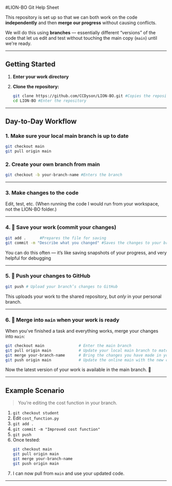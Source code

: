 #LION-BO Git Help Sheet

This repository is set up so that we can both work on the code **independently** and then **merge our progress** without causing conflicts.

We will do this using **branches** — essentially different “versions” of the code that let us edit and test without touching the main copy (`main`) until we're ready.

---

## Getting Started

1. **Enter your work directory**

2. **Clone the repository:**

   ```bash
   git clone https://github.com/CCDyson/LION-BO.git #Copies the repository over from GitHub
   cd LION-BO #Enter the repository
   ```

---

## Day-to-Day Workflow

### 1. Make sure your local main branch is up to date

```bash
git checkout main
git pull origin main
```


### 2. Create your own branch from main

```bash
git checkout -b your-branch-name #Enters the branch
```

---

### 3. Make changes to the code

Edit, test, etc.
(When running the code I would run from your workspace, not the LION-BO folder.)

---

### 4. 📂 Save your work (commit your changes)

```bash
git add .      #Prepares the file for saving
git commit -m "Describe what you changed" #Saves the changes to your branch
```

You can do this often — it’s like saving snapshots of your progress, and very helpful for debugging

---

### 5. 🚀 Push your changes to GitHub

```bash
git push # Upload your branch’s changes to GitHub
```

This uploads your work to the shared repository, but *only* in your personal branch.

---

### 6. 🔄 Merge into `main` when your work is ready

When you've finished a task and everything works, merge your changes into `main`:

```bash
git checkout main               # Enter the main branch
git pull origin main            # Update your local main branch to match the online one
git merge your-branch-name      # Bring the changes you have made in your branch to the main           
git push origin main            # Update the online main with the new changes
```

Now the latest version of your work is available in the main branch. 🎉

---

## Example Scenario

> You’re editing the cost function in your branch.

1. `git checkout student`
2. Edit `cost_function.py`
3. `git add .`
4. `git commit -m "Improved cost function"`
5. `git push`
6. Once tested:
   ```bash
   git checkout main
   git pull origin main
   git merge your-branch-name
   git push origin main
   ```
7. I can now pull from `main` and use your updated code.

---

